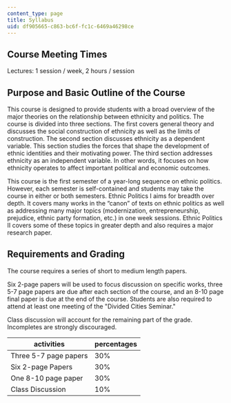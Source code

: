 ```yaml
---
content_type: page
title: Syllabus
uid: df905665-c863-bc6f-fc1c-6469a46298ce
---
```


Course Meeting Times
--------------------

Lectures: 1 session / week, 2 hours / session

Purpose and Basic Outline of the Course
---------------------------------------

This course is designed to provide students with a broad overview of the major theories on the relationship between ethnicity and politics. The course is divided into three sections. The first covers general theory and discusses the social construction of ethnicity as well as the limits of construction. The second section discusses ethnicity as a dependent variable. This section studies the forces that shape the development of ethnic identities and their motivating power. The third section addresses ethnicity as an independent variable. In other words, it focuses on how ethnicity operates to affect important political and economic outcomes.

This course is the first semester of a year-long sequence on ethnic politics. However, each semester is self-contained and students may take the course in either or both semesters. Ethnic Politics I aims for breadth over depth. It covers many works in the “canon” of texts on ethnic politics as well as addressing many major topics (modernization, entrepreneurship, prejudice, ethnic party formation, etc.) in one week sessions. Ethnic Politics II covers some of these topics in greater depth and also requires a major research paper.

Requirements and Grading
------------------------

The course requires a series of short to medium length papers.

Six 2-page papers will be used to focus discussion on specific works, three 5-7 page papers are due after each section of the course, and an 8-10 page final paper is due at the end of the course. Students are also required to attend at least one meeting of the "Divided Cities Seminar."

Class discussion will account for the remaining part of the grade. Incompletes are strongly discouraged.

| activities | percentages |
| --- | --- |
| Three 5-7 page papers | 30% |
| Six 2-page Papers | 30% |
| One 8-10 page paper | 30% |
| Class Discussion | 10%